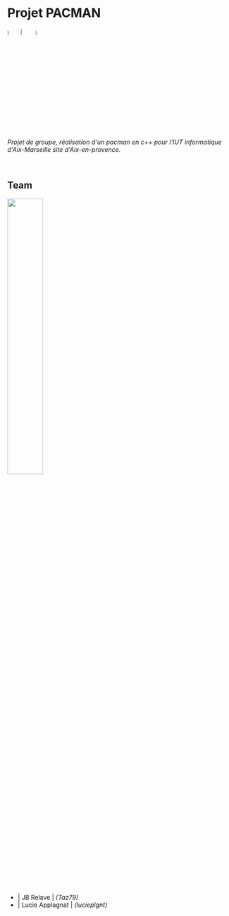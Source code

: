 # Projet PACMAN

<div>
  <img src="https://raw.githubusercontent.com/isocpp/logos/master/cpp_logo.png" width="5%">
  <img src="https://pbs.twimg.com/profile_images/560440414667157504/ZbRVuhQ0_400x400.png" width="6%">
  <img src="https://upload.wikimedia.org/wikipedia/fr/3/32/Qt_Creator_Icon_Web.png" width="5%">
</div>

<i>Projet de groupe, réalisation d'un pacman en c++ pour l'IUT informatique d'Aix-Marseille site d'Aix-en-provence.</i>

<br/>

## Team
<img src="https://www.fashioncooking.fr/wp-content/plugins/wordpress-popup/assets/images/dev-team@2x.png" width="40%"/>

- | <bold>JB Relave</bold> | <i>(Taz79)</i>
- | <bold>Lucie Applagnat</bold> | <i>(lucieplgnt)</i>

